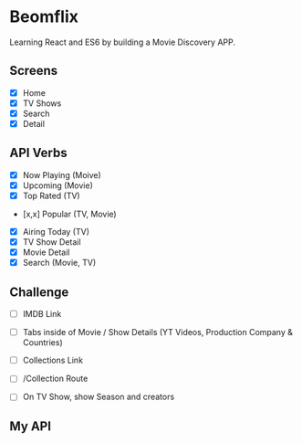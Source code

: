 # Beomflix

Learning React and ES6 by building a Movie Discovery APP.

## Screens

- [x] Home
- [x] TV Shows
- [x] Search
- [x] Detail

## API Verbs

- [x] Now Playing (Moive)
- [x] Upcoming (Movie)
- [x] Top Rated (TV)
- [x,x] Popular (TV, Movie)
- [x] Airing Today (TV)
- [x] TV Show Detail
- [x] Movie Detail
- [x] Search (Movie, TV)

## Challenge

- [ ] IMDB Link
- [ ] Tabs inside of Movie / Show Details (YT Videos, Production Company & Countries)
- [ ] Collections Link
- [ ] /Collection Route
- [ ] On TV Show, show Season and creators


## My API
